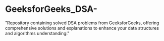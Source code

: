# GeeksforGeeks_DSA-
"Repository containing solved DSA problems from GeeksforGeeks, offering comprehensive solutions and explanations to enhance your data structures and algorithms understanding."

